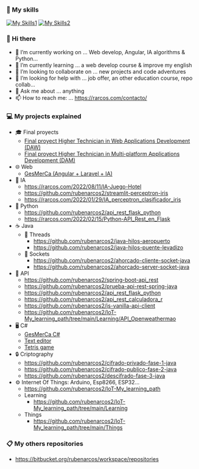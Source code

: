 ### 📖 My skills
[![My Skills1](https://skillicons.dev/icons?i=java,cs,php,python,r,js,html,css,angular)](https://rarcos.com/about/)
[![My Skills2](https://skillicons.dev/icons?i=mongodb,mysql,postgres,docker,tensorflow,androidstudio,arduino,raspberrypi,laravel)](https://rarcos.com/about/)

### 👋 Hi there
- 🔭 I’m currently working on ... Web develop, Angular, IA algorithms & Python...
- 🌱 I’m currently learning ... a web develop course & improve my english
- 👯 I’m looking to collaborate on ... new projects and code adventures
- 🤔 I’m looking for help with ... job offer, an other education course, repo collab... 
- 💬 Ask me about ... anything
- 📫 How to reach me: ... https://rarcos.com/contacto/
  
<!--
**rubenarcos2/rubenarcos2** is a ✨ _special_ ✨ repository because its `README.md` (this file) appears on your GitHub profile.

Here are some ideas to get you started:

- 🔭 I’m currently working on ...
- 🌱 I’m currently learning ...
- 👯 I’m looking to collaborate on ...
- 🤔 I’m looking for help with ...
- 💬 Ask me about ...
- 📫 How to reach me: ...
- 😄 Pronouns: ...
- ⚡ Fun fact: ...
-->

### 💻 My projects explained
- 🎓 Final proyects
  - [Final proyect Higher Technician in Web Applications Development (DAW)](https://github.com/rubenarcos2/proyecto_daw)
  - [Final proyect Higher Technician in Multi-platform Applications Development (DAM)](https://github.com/rubenarcos2/gesmerca-c_sharp)
- 🌐 Web
  - [GesMerCa (Angular + Laravel + IA)](https://github.com/rubenarcos2/proyecto_daw)
- 🧠 IA
  - https://rarcos.com/2022/08/11/IA-Juego-Hotel
  - https://github.com/rubenarcos2/streamlit-perceptron-iris
  - https://rarcos.com/2022/01/29/IA_perceptron_clasificador_iris  
- 🐍 Python
  - https://github.com/rubenarcos2/api_rest_flask_python
  - https://rarcos.com/2022/02/15/Python-API_Rest_en_Flask
- ☕ Java
  - 🧵 Threads
    - https://github.com/rubenarcos2/java-hilos-aeropuerto
    - https://github.com/rubenarcos2/java-hilos-puente-levadizo
  - 🔌 Sockets
    - https://github.com/rubenarcos2/ahorcado-cliente-socket-java
    - https://github.com/rubenarcos2/ahorcado-server-socket-java
- 📡 API
  - https://github.com/rubenarcos2/spring-boot-api_rest
  - https://github.com/rubenarcos2/prueba-api-rest-spring-java
  - https://github.com/rubenarcos2/api_rest_flask_python
  - https://github.com/rubenarcos2/api_rest_calculadora_r
  - https://github.com/rubenarcos2/js-vanilla-api-client
  - https://github.com/rubenarcos2/IoT-My_learning_path/tree/main/Learning/API_Openweathermao
- 🖥 C#
  - [GesMerCa C#](https://github.com/rubenarcos2/gesmerca-c_sharp)
  - [Text editor](https://github.com/rubenarcos2/editor-de-textos-c_sharp)
  - [Tetris game](https://bitbucket.org/rubenarcos/tetris-c)
- 🔒 Criptography
  - https://github.com/rubenarcos2/cifrado-privado-fase-1-java
  - https://github.com/rubenarcos2/cifrado-publico-fase-2-java
  - https://github.com/rubenarcos2/descifrado-fase-3-java
- ⚙ Internet Of Things: Arduino, Esp8266, ESP32...
  - https://github.com/rubenarcos2/IoT-My_learning_path
  - Learning
    - https://github.com/rubenarcos2/IoT-My_learning_path/tree/main/Learning
  - Things
    - https://github.com/rubenarcos2/IoT-My_learning_path/tree/main/Things

### 📋 My others repositories
- https://bitbucket.org/rubenarcos/workspace/repositories
